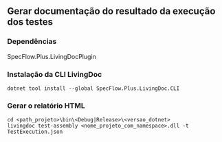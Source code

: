 ## Gerar documentação do resultado da execução dos testes

### Dependências

SpecFlow.Plus.LivingDocPlugin

### Instalação da CLI LivingDoc

```
dotnet tool install --global SpecFlow.Plus.LivingDoc.CLI
```

### Gerar o relatório HTML

```
cd <path_projeto>\bin\<Debug|Release>\<versao_dotnet>
livingdoc test-assembly <nome_projeto_com_namespace>.dll -t TestExecution.json
```
